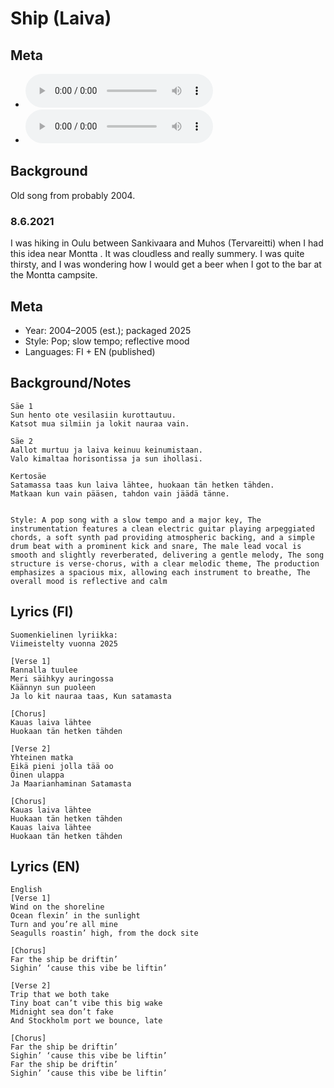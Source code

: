 # Ship (Laiva)

## Meta
- ![Ship MP3](https://archive.org/download/steve_chill_freshman/13%20-%20Ship.mp3)
- ![Laiva MP3](https://archive.org/download/oulupoko_ylaaste/13%20-%20Laiva.mp3)
## Background
Old song from probably 2004.

### 8.6.2021
I was hiking in Oulu between Sankivaara and Muhos (Tervareitti) when I had this idea near Montta . It was cloudless and really summery. I was quite thirsty, and I was wondering how I would get a beer when I got to the bar at the Montta campsite.

## Meta
- Year: 2004–2005 (est.); packaged 2025
- Style: Pop; slow tempo; reflective mood
- Languages: FI + EN (published)

## Background/Notes

```
Säe 1
Sun hento ote vesilasiin kurottautuu.
Katsot mua silmiin ja lokit nauraa vain.

Säe 2
Aallot murtuu ja laiva keinuu keinumistaan.
Valo kimaltaa horisontissa ja sun ihollasi.

Kertosäe
Satamassa taas kun laiva lähtee, huokaan tän hetken tähden.
Matkaan kun vain pääsen, tahdon vain jäädä tänne.


Style: A pop song with a slow tempo and a major key, The instrumentation features a clean electric guitar playing arpeggiated chords, a soft synth pad providing atmospheric backing, and a simple drum beat with a prominent kick and snare, The male lead vocal is smooth and slightly reverberated, delivering a gentle melody, The song structure is verse-chorus, with a clear melodic theme, The production emphasizes a spacious mix, allowing each instrument to breathe, The overall mood is reflective and calm
```

## Lyrics (FI)
```
Suomenkielinen lyriikka:
Viimeistelty vuonna 2025

[Verse 1]
Rannalla tuulee
Meri säihkyy auringossa
Käännyn sun puoleen
Ja lo kit nauraa taas, Kun satamasta

[Chorus]
Kauas laiva lähtee
Huokaan tän hetken tähden

[Verse 2]
Yhteinen matka
Eikä pieni jolla tää oo
Öinen ulappa
Ja Maarianhaminan Satamasta

[Chorus]
Kauas laiva lähtee
Huokaan tän hetken tähden
Kauas laiva lähtee
Huokaan tän hetken tähden
```

## Lyrics (EN)
```
English
[Verse 1]
Wind on the shoreline
Ocean flexin’ in the sunlight
Turn and you’re all mine
Seagulls roastin’ high, from the dock site

[Chorus]
Far the ship be driftin’
Sighin’ ‘cause this vibe be liftin’

[Verse 2]
Trip that we both take
Tiny boat can’t vibe this big wake
Midnight sea don’t fake
And Stockholm port we bounce, late

[Chorus]
Far the ship be driftin’
Sighin’ ‘cause this vibe be liftin’
Far the ship be driftin’
Sighin’ ‘cause this vibe be liftin’
```


